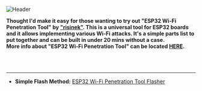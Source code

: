 ![Header](Images/.png)
<br>



  <b>Thought I'd make it easy for those wanting to try out "ESP32 Wi-Fi Penetration Tool" by <a href="https://github.com/risinek/esp32-wifi-penetration-tool">"risinek"</a>. This is a universal tool for ESP32 boards  and it allows implementing various Wi-Fi attacks. It's a simple parts list to put together and can be built in under 20 mins without a case. <br> More info about "ESP32 Wi-Fi Penetration Tool" can be located <a href="https://github.com/risinek/esp32-wifi-penetration-tool">HERE</a>.</b> 
  
  <br>
  <br>
  <hr>
  
  
  
  

- **Simple Flash Method:** <a href=https://atomnft.github.io/ESP32-Wi-Fi-Penetration-Tool/flash0.html>ESP32 Wi-Fi Penetration Tool Flasher</a>